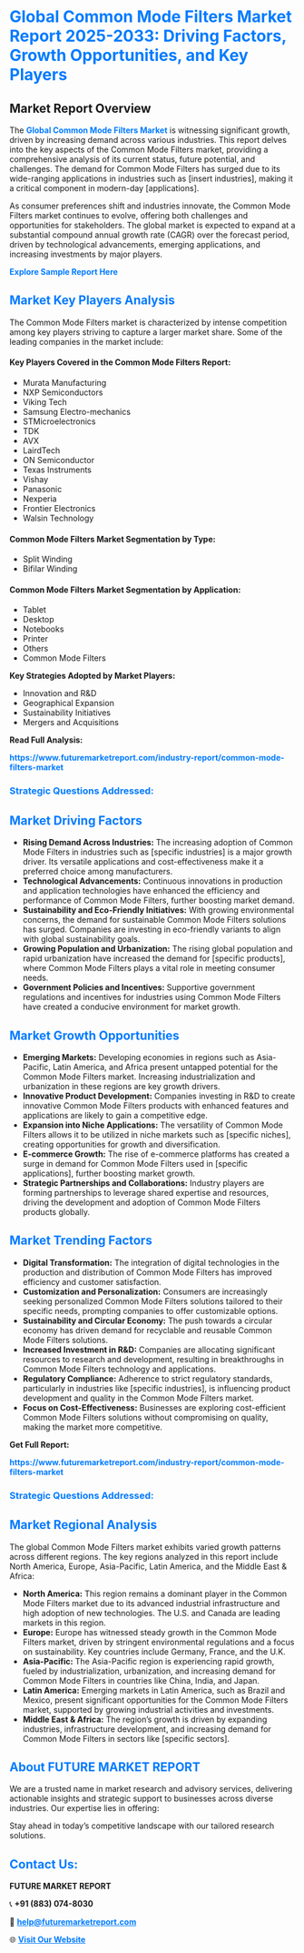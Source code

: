 <h1 style="color: #007BFF;">Global Common Mode Filters Market Report 2025-2033: Driving Factors, Growth Opportunities, and Key Players</h1>

<section id="overview">
<h2>Market Report Overview</h2>
<p>The <a href="https://www.futuremarketreport.com/industry-report/common-mode-filters-market" style="color: #007BFF; text-decoration: none;"><strong>Global Common Mode Filters Market</strong></a> is witnessing significant growth, driven by increasing demand across various industries. This report delves into the key aspects of the Common Mode Filters market, providing a comprehensive analysis of its current status, future potential, and challenges. The demand for Common Mode Filters has surged due to its wide-ranging applications in industries such as [insert industries], making it a critical component in modern-day [applications].</p>
<p>As consumer preferences shift and industries innovate, the Common Mode Filters market continues to evolve, offering both challenges and opportunities for stakeholders. The global market is expected to expand at a substantial compound annual growth rate (CAGR) over the forecast period, driven by technological advancements, emerging applications, and increasing investments by major players.</p>
</section>

<section id="overview">
<p><a href="https://www.futuremarketreport.com/request-sample/reportId=113143" style="color: #007BFF; text-decoration: none;"><strong>Explore Sample Report Here</strong></a></p>
</section>

<section id="key-players">
<h2 style="color: #007BFF;">Market Key Players Analysis</h2>
<p>The Common Mode Filters market is characterized by intense competition among key players striving to capture a larger market share. Some of the leading companies in the market include:</p>
<h4>Key Players Covered in the Common Mode Filters Report:</h4>
<ul><li>Murata Manufacturing</li><li>NXP Semiconductors</li><li>Viking Tech</li><li>Samsung Electro-mechanics</li><li>STMicroelectronics</li><li>TDK</li><li>AVX</li><li>LairdTech</li><li>ON Semiconductor</li><li>Texas Instruments</li><li>Vishay</li><li>Panasonic</li><li>Nexperia</li><li>Frontier Electronics</li><li>Walsin Technology</li></ul>
<h4>Common Mode Filters Market Segmentation by Type:</h4>
<ul><li>Split Winding</li><li>Bifilar Winding</li></ul>

<h4>Common Mode Filters Market Segmentation by Application:</h4>
<ul><li>Tablet</li><li>Desktop</li><li>Notebooks</li><li>Printer</li><li>Others</li><li>Common Mode Filters</li></ul>
<p><strong>Key Strategies Adopted by Market Players:</strong></p>
<ul>
<li>Innovation and R&D</li>
<li>Geographical Expansion</li>
<li>Sustainability Initiatives</li>
<li>Mergers and Acquisitions</li>
</ul>
</section>

<section>
<p><strong>Read Full Analysis: </strong></p><a href="https://www.futuremarketreport.com/industry-report/common-mode-filters-market" style="color: #007BFF; text-decoration: none;"><strong>https://www.futuremarketreport.com/industry-report/common-mode-filters-market</strong></a>
<h3 style="color: #007BFF;">Strategic Questions Addressed:</h3>
</section>

<section id="driving-factors">
<h2 style="color: #007BFF;">Market Driving Factors</h2>
<ul>
<li><strong>Rising Demand Across Industries:</strong> The increasing adoption of Common Mode Filters in industries such as [specific industries] is a major growth driver. Its versatile applications and cost-effectiveness make it a preferred choice among manufacturers.</li>
<li><strong>Technological Advancements:</strong> Continuous innovations in production and application technologies have enhanced the efficiency and performance of Common Mode Filters, further boosting market demand.</li>
<li><strong>Sustainability and Eco-Friendly Initiatives:</strong> With growing environmental concerns, the demand for sustainable Common Mode Filters solutions has surged. Companies are investing in eco-friendly variants to align with global sustainability goals.</li>
<li><strong>Growing Population and Urbanization:</strong> The rising global population and rapid urbanization have increased the demand for [specific products], where Common Mode Filters plays a vital role in meeting consumer needs.</li>
<li><strong>Government Policies and Incentives:</strong> Supportive government regulations and incentives for industries using Common Mode Filters have created a conducive environment for market growth.</li>
</ul>
</section>

<section id="growth-opportunities">
<h2 style="color: #007BFF;">Market Growth Opportunities</h2>
<ul>
<li><strong>Emerging Markets:</strong> Developing economies in regions such as Asia-Pacific, Latin America, and Africa present untapped potential for the Common Mode Filters market. Increasing industrialization and urbanization in these regions are key growth drivers.</li>
<li><strong>Innovative Product Development:</strong> Companies investing in R&D to create innovative Common Mode Filters products with enhanced features and applications are likely to gain a competitive edge.</li>
<li><strong>Expansion into Niche Applications:</strong> The versatility of Common Mode Filters allows it to be utilized in niche markets such as [specific niches], creating opportunities for growth and diversification.</li>
<li><strong>E-commerce Growth:</strong> The rise of e-commerce platforms has created a surge in demand for Common Mode Filters used in [specific applications], further boosting market growth.</li>
<li><strong>Strategic Partnerships and Collaborations:</strong> Industry players are forming partnerships to leverage shared expertise and resources, driving the development and adoption of Common Mode Filters products globally.</li>
</ul>
</section>

<section id="trending-factors">
<h2 style="color: #007BFF;">Market Trending Factors</h2>
<ul>
<li><strong>Digital Transformation:</strong> The integration of digital technologies in the production and distribution of Common Mode Filters has improved efficiency and customer satisfaction.</li>
<li><strong>Customization and Personalization:</strong> Consumers are increasingly seeking personalized Common Mode Filters solutions tailored to their specific needs, prompting companies to offer customizable options.</li>
<li><strong>Sustainability and Circular Economy:</strong> The push towards a circular economy has driven demand for recyclable and reusable Common Mode Filters solutions.</li>
<li><strong>Increased Investment in R&D:</strong> Companies are allocating significant resources to research and development, resulting in breakthroughs in Common Mode Filters technology and applications.</li>
<li><strong>Regulatory Compliance:</strong> Adherence to strict regulatory standards, particularly in industries like [specific industries], is influencing product development and quality in the Common Mode Filters market.</li>
<li><strong>Focus on Cost-Effectiveness:</strong> Businesses are exploring cost-efficient Common Mode Filters solutions without compromising on quality, making the market more competitive.</li>
</ul>
</section>

<section>
<p><strong>Get Full Report: </strong></p><a href="https://www.futuremarketreport.com/industry-report/common-mode-filters-market" style="color: #007BFF; text-decoration: none;"><strong>https://www.futuremarketreport.com/industry-report/common-mode-filters-market</strong></a>
<h3 style="color: #007BFF;">Strategic Questions Addressed:</h3>
</section>


<section id="regional-analysis">
<h2 style="color: #007BFF;">Market Regional Analysis</h2>
<p>The global Common Mode Filters market exhibits varied growth patterns across different regions. The key regions analyzed in this report include North America, Europe, Asia-Pacific, Latin America, and the Middle East & Africa:</p>
<ul>
<li><strong>North America:</strong> This region remains a dominant player in the Common Mode Filters market due to its advanced industrial infrastructure and high adoption of new technologies. The U.S. and Canada are leading markets in this region.</li>
<li><strong>Europe:</strong> Europe has witnessed steady growth in the Common Mode Filters market, driven by stringent environmental regulations and a focus on sustainability. Key countries include Germany, France, and the U.K.</li>
<li><strong>Asia-Pacific:</strong> The Asia-Pacific region is experiencing rapid growth, fueled by industrialization, urbanization, and increasing demand for Common Mode Filters in countries like China, India, and Japan.</li>
<li><strong>Latin America:</strong> Emerging markets in Latin America, such as Brazil and Mexico, present significant opportunities for the Common Mode Filters market, supported by growing industrial activities and investments.</li>
<li><strong>Middle East & Africa:</strong> The region’s growth is driven by expanding industries, infrastructure development, and increasing demand for Common Mode Filters in sectors like [specific sectors].</li>
</ul>
</section>

<footer>
<h2 style="color: #007BFF;">About FUTURE MARKET REPORT</h2>
<p>We are a trusted name in market research and advisory services, delivering actionable insights and strategic support to businesses across diverse industries. Our expertise lies in offering:</p>

<p>Stay ahead in today’s competitive landscape with our tailored research solutions.</p>

<h2 style="color: #007BFF;">Contact Us:</h2>
<p><strong>FUTURE MARKET REPORT</strong></p>
<p>📞 <strong>+91 (883) 074-8030</strong></p>
<p>📧 <strong><a href="mailto:help@futuremarketreport.com" style="color: #007BFF;">help@futuremarketreport.com</a></strong></p>
<p>🌐 <strong><a href="https://www.futuremarketreport.com/" style="color: #007BFF;">Visit Our Website</a></strong></p>
</footer>